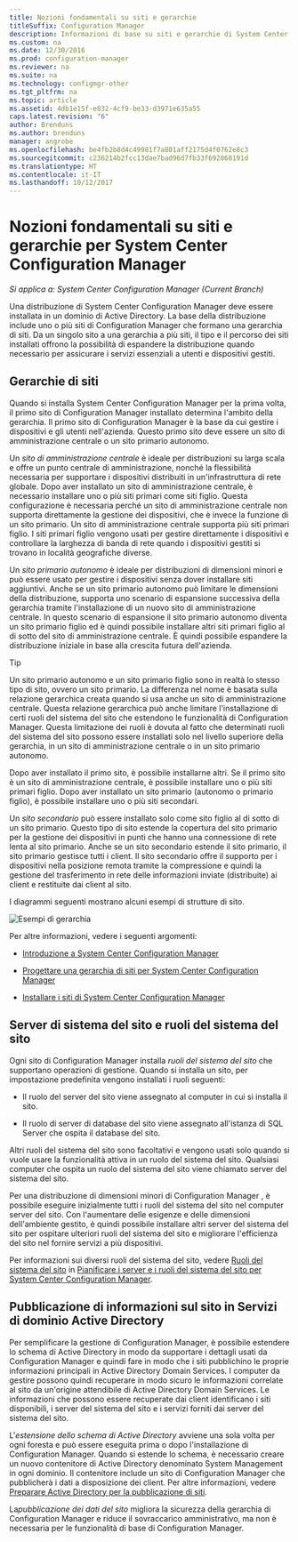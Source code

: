 ```yaml
---
title: Nozioni fondamentali su siti e gerarchie
titleSuffix: Configuration Manager
description: Informazioni di base su siti e gerarchie di System Center Configuration Manager.
ms.custom: na
ms.date: 12/30/2016
ms.prod: configuration-manager
ms.reviewer: na
ms.suite: na
ms.technology: configmgr-other
ms.tgt_pltfrm: na
ms.topic: article
ms.assetid: 4db1e15f-e832-4cf9-be33-d3971e635a55
caps.latest.revision: "6"
author: Brenduns
ms.author: brenduns
manager: angrobe
ms.openlocfilehash: be4fb2b8d4c49981f7a801aff2175d4f0762e8c3
ms.sourcegitcommit: c236214b2fcc13dae7bad96d7fb33f692868191d
ms.translationtype: HT
ms.contentlocale: it-IT
ms.lasthandoff: 10/12/2017
---
```

# <a name="fundamentals-of-sites-and-hierarchies-for-system-center-configuration-manager"></a>Nozioni fondamentali su siti e gerarchie per System Center Configuration Manager

*Si applica a: System Center Configuration Manager (Current Branch)*

Una distribuzione di System Center Configuration Manager deve essere installata in un dominio di Active Directory. La base della distribuzione include uno o più siti di Configuration Manager che formano una gerarchia di siti. Da un singolo sito a una gerarchia a più siti, il tipo e il percorso dei siti installati offrono la possibilità di espandere la distribuzione quando necessario per assicurare i servizi essenziali a utenti e dispositivi gestiti.

## <a name="hierarchies-of-sites"></a>Gerarchie di siti
Quando si installa System Center Configuration Manager per la prima volta, il primo sito di Configuration Manager installato determina l'ambito della gerarchia. Il primo sito di Configuration Manager è la base da cui gestire i dispositivi e gli utenti nell'azienda. Questo primo sito deve essere un sito di amministrazione centrale o un sito primario autonomo.  

 Un *sito di amministrazione centrale* è ideale per distribuzioni su larga scala e offre un punto centrale di amministrazione, nonché la flessibilità necessaria per supportare i dispositivi distribuiti in un'infrastruttura di rete globale. Dopo aver installato un sito di amministrazione centrale, è necessario installare uno o più siti primari come siti figlio. Questa configurazione è necessaria perché un sito di amministrazione centrale non supporta direttamente la gestione dei dispositivi, che è invece la funzione di un sito primario. Un sito di amministrazione centrale supporta più siti primari figlio. I siti primari figlio vengono usati per gestire direttamente i dispositivi e controllare la larghezza di banda di rete quando i dispositivi gestiti si trovano in località geografiche diverse.  

 Un *sito primario autonomo* è ideale per distribuzioni di dimensioni minori e può essere usato per gestire i dispositivi senza dover installare siti aggiuntivi. Anche se un sito primario autonomo può limitare le dimensioni della distribuzione, supporta uno scenario di espansione successiva della gerarchia tramite l'installazione di un nuovo sito di amministrazione centrale. In questo scenario di espansione il sito primario autonomo diventa un sito primario figlio ed è quindi possibile installare altri siti primari figlio al di sotto del sito di amministrazione centrale. È quindi possibile espandere la distribuzione iniziale in base alla crescita futura dell'azienda.  

> [!TIP]  
>  Un sito primario autonomo e un sito primario figlio sono in realtà lo stesso tipo di sito, ovvero un sito primario. La differenza nel nome è basata sulla relazione gerarchica creata quando si usa anche un sito di amministrazione centrale. Questa relazione gerarchica può anche limitare l'installazione di certi ruoli del sistema del sito che estendono le funzionalità di Configuration Manager. Questa limitazione dei ruoli è dovuta al fatto che determinati ruoli del sistema del sito possono essere installati solo nel livello superiore della gerarchia, in un sito di amministrazione centrale o in un sito primario autonomo.  

 Dopo aver installato il primo sito, è possibile installarne altri. Se il primo sito è un sito di amministrazione centrale, è possibile installare uno o più siti primari figlio. Dopo aver installato un sito primario (autonomo o primario figlio), è possibile installare uno o più siti secondari.  

 Un *sito secondario* può essere installato solo come sito figlio al di sotto di un sito primario. Questo tipo di sito estende la copertura del sito primario per la gestione dei dispositivi in punti che hanno una connessione di rete lenta al sito primario. Anche se un sito secondario estende il sito primario, il sito primario gestisce tutti i client. Il sito secondario offre il supporto per i dispositivi nella posizione remota tramite la compressione e quindi la gestione del trasferimento in rete delle informazioni inviate (distribuite) ai client e restituite dai client al sito.  

 I diagrammi seguenti mostrano alcuni esempi di strutture di sito.  

 ![Esempi di gerarchia](media/Hierarchy_examples.png)  

 Per altre informazioni, vedere i seguenti argomenti:  

-   [Introduzione a System Center Configuration Manager](../../core/understand/introduction.md)  

-   [Progettare una gerarchia di siti per System Center Configuration Manager](../../core/plan-design/hierarchy/design-a-hierarchy-of-sites.md)  

-   [Installare i siti di System Center Configuration Manager](/sccm/core/servers/deploy/install/installing-sites)  

## <a name="site-system-servers-and-site-system-roles"></a>Server di sistema del sito e ruoli del sistema del sito  
 Ogni sito di Configuration Manager installa *ruoli del sistema del sito* che supportano operazioni di gestione. Quando si installa un sito, per impostazione predefinita vengono installati i ruoli seguenti:

-   Il ruolo del server del sito viene assegnato al computer in cui si installa il sito.

-   Il ruolo di server di database del sito viene assegnato all'istanza di SQL Server che ospita il database del sito.

Altri ruoli del sistema del sito sono facoltativi e vengono usati solo quando si vuole usare la funzionalità attiva in un ruolo del sistema del sito. Qualsiasi computer che ospita un ruolo del sistema del sito viene chiamato server del sistema del sito.  

 Per una distribuzione di dimensioni minori di Configuration Manager , è possibile eseguire inizialmente tutti i ruoli del sistema del sito nel computer server del sito. Con l'aumentare delle esigenze e delle dimensioni dell'ambiente gestito, è quindi possibile installare altri server del sistema del sito per ospitare ulteriori ruoli del sistema del sito e migliorare l'efficienza del sito nel fornire servizi a più dispositivi.  

 Per informazioni sui diversi ruoli del sistema del sito, vedere [Ruoli del sistema del sito](../../core/plan-design/hierarchy/plan-for-site-system-servers-and-site-system-roles.md#bkmk_planroles) in [Pianificare i server e i ruoli del sistema del sito per System Center Configuration Manager](../../core/plan-design/hierarchy/plan-for-site-system-servers-and-site-system-roles.md).

## <a name="publishing-site-information-to-active-directory-domain-services"></a>Pubblicazione di informazioni sul sito in Servizi di dominio Active Directory  
 Per semplificare la gestione di Configuration Manager, è possibile estendere lo schema di Active Directory in modo da supportare i dettagli usati da Configuration Manager e quindi fare in modo che i siti pubblichino le proprie informazioni principali in Active Directory Domain Services. I computer da gestire possono quindi recuperare in modo sicuro le informazioni correlate al sito da un'origine attendibile di Active Directory Domain Services. Le informazioni che possono essere recuperate dai client identificano i siti disponibili, i server del sistema del sito e i servizi forniti dai server del sistema del sito.  

 L'*estensione dello schema di Active Directory* avviene una sola volta per ogni foresta e può essere eseguita prima o dopo l'installazione di Configuration Manager.   Quando si estende lo schema, è necessario creare un nuovo contenitore di Active Directory denominato System Management in ogni dominio. Il contenitore include un sito di Configuration Manager che pubblicherà i dati a disposizione dei client. Per altre informazioni, vedere [Preparare Active Directory per la pubblicazione di siti](../../core/plan-design/network/extend-the-active-directory-schema.md).  

 La*pubblicazione dei dati del sito* migliora la sicurezza della gerarchia di Configuration Manager e riduce il sovraccarico amministrativo, ma non è necessaria per le funzionalità di base di Configuration Manager.  
